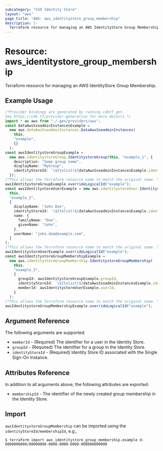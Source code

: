 ```yaml
---
subcategory: "SSO Identity Store"
layout: "aws"
page_title: "AWS: aws_identitystore_group_membership"
description: |-
  Terraform resource for managing an AWS IdentityStore Group Membership.
---
```


# Resource: aws\_identitystore\_group\_membership

Terraform resource for managing an AWS IdentityStore Group Membership.

## Example Usage

```typescript
/*Provider bindings are generated by running cdktf get.
See https://cdk.tf/provider-generation for more details.*/
import * as aws from "./.gen/providers/aws";
const dataAwsSsoadminInstancesExample =
  new aws.dataAwsSsoadminInstances.DataAwsSsoadminInstances(
    this,
    "example",
    {}
  );
const awsIdentitystoreGroupExample =
  new aws.identitystoreGroup.IdentitystoreGroup(this, "example_1", {
    description: "Some group name",
    displayName: "MyGroup",
    identityStoreId: `\${tolist(${dataAwsSsoadminInstancesExample.identityStoreIds})[0]}`,
  });
/*This allows the Terraform resource name to match the original name. You can remove the call if you don't need them to match.*/
awsIdentitystoreGroupExample.overrideLogicalId("example");
const awsIdentitystoreUserExample = new aws.identitystoreUser.IdentitystoreUser(
  this,
  "example_2",
  {
    displayName: "John Doe",
    identityStoreId: `\${tolist(${dataAwsSsoadminInstancesExample.identityStoreIds})[0]}`,
    name: {
      familyName: "Doe",
      givenName: "John",
    },
    userName: "john.doe@example.com",
  }
);
/*This allows the Terraform resource name to match the original name. You can remove the call if you don't need them to match.*/
awsIdentitystoreUserExample.overrideLogicalId("example");
const awsIdentitystoreGroupMembershipExample =
  new aws.identitystoreGroupMembership.IdentitystoreGroupMembership(
    this,
    "example_3",
    {
      groupId: awsIdentitystoreGroupExample.groupId,
      identityStoreId: `\${tolist(${dataAwsSsoadminInstancesExample.identityStoreIds})[0]}`,
      memberId: awsIdentitystoreUserExample.userId,
    }
  );
/*This allows the Terraform resource name to match the original name. You can remove the call if you don't need them to match.*/
awsIdentitystoreGroupMembershipExample.overrideLogicalId("example");

```

## Argument Reference

The following arguments are supported:

* `memberId` - (Required) The identifier for a user in the Identity Store.
* `groupId` - (Required)  The identifier for a group in the Identity Store.
* `identityStoreId` - (Required) Identity Store ID associated with the Single Sign-On Instance.

## Attributes Reference

In addition to all arguments above, the following attributes are exported:

* `membershipId` - The identifier of the newly created group membership in the Identity Store.

## Import

`awsIdentitystoreGroupMembership` can be imported using the `identityStoreId/membershipId`, e.g.,

```console
$ terraform import aws_identitystore_group_membership.example d-0000000000/00000000-0000-0000-0000-000000000000
```
